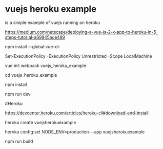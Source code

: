 # vuejs heroku example
 is a simple example of vuejs running on heroku




https://medium.com/netscape/deploying-a-vue-js-2-x-app-to-heroku-in-5-steps-tutorial-a69845ace489


npm install --global vue-cli


Set-ExecutionPolicy -ExecutionPolicy Unrestricted -Scope LocalMachine

vue init webpack vuejs_heroku_example

cd vuejs_heroku_example

npm install

npm run dev



#Heroku

https://devcenter.heroku.com/articles/heroku-cli#download-and-install

heroku create vuejsherokuexample 

heroku config:set NODE_ENV=production --app vuejsherokuexample




npm run build